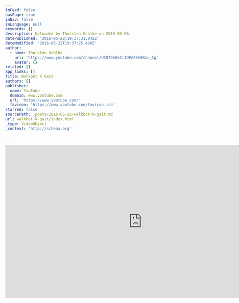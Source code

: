 ```yaml
---
inFeed: false
hasPage: true
inNav: false
inLanguage: null
keywords: []
description: Uploaded by Thorsten Gohlke on 2015-05-06.
datePublished: '2016-05-22T19:37:31.842Z'
dateModified: '2016-05-22T19:37:25.460Z'
author:
  - name: Thorsten Gohlke
    url: 'https://www.youtube.com/channel/UCUT9bKkCrIDFA4Yk0Kma_Cg'
    avatar: {}
related: []
app_links: []
title: Walkbot K Gait
authors: []
publisher:
  name: YouTube
  domain: www.youtube.com
  url: 'https://www.youtube.com/'
  favicon: 'https://www.youtube.com/favicon.ico'
starred: false
sourcePath: _posts/2016-05-22-walkbot-k-gait.md
url: walkbot-k-gait/index.html
_type: VideoObject
_context: 'http://schema.org'

---
```

<iframe src="https://cdn.embedly.com/widgets/media.html?src=https%3A%2F%2Fwww.youtube.com%2Fembed%2FfunPtecmhGw%3Ffeature%3Doembed&amp;url=http%3A%2F%2Fwww.youtube.com%2Fwatch%3Fv%3DfunPtecmhGw&amp;image=https%3A%2F%2Fi.ytimg.com%2Fvi%2FfunPtecmhGw%2Fhqdefault.jpg&amp;key=b7d04c9b404c499eba89ee7072e1c4f7&amp;type=text%2Fhtml&amp;schema=youtube" width="854" height="480" scrolling="no" frameborder="0" allowfullscreen="" style=""></iframe>
